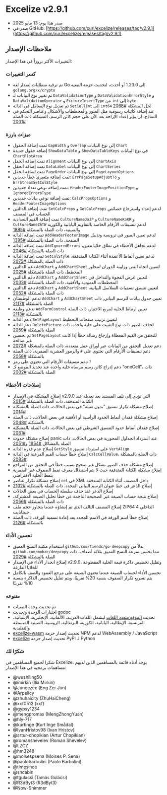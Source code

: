 # Excelize v2.9.1

* صدر هذا يوم: 13 مايو 2025
* صدر في GitHub: [https://github.com/xuri/excelize/releases/tag/v2.9.1](https://github.com/xuri/excelize/releases/tag/v2.9.1)

## ملاحظات الإصدار

التغييرات الأكثر بروزاً في هذا الإصدار:

### كسر التغييرات

* تم ترقية متطلبات إصدار لغة Go إلى 1.23.0 أو أحدث، لتحديث حزمة التبعية `golang.org/x/crypto`
* تم تغيير نوع البيانات لـ `DataValidationType` و `DataValidationErrorStyle` و `DataValidationOperator` و `PictureInsertType` من `int` إلى `byte`
* تم تعديل نوع المعامل في الدالة `SetCellInt` إلى `int64` لحل المشكلة [#2068](https://github.com/xuri/excelize/issues/2068)
* عند إضافة كائنات رسومية مثل الصور والمخططات والأشكال وعناصر التحكم في النماذج، لن يؤثر إعداد الإزاحة بعد الآن على حجم كائن الرسم، المشكلة ذات الصلة [#2001](https://github.com/xuri/excelize/issues/2001)

### ميزات بارزة

* تمت إضافة الحقول `GapWidth` و `Overlap` إلى نوع البيانات `Chart`
* إضافة حقول جديدة `ShowDataTable` و `ShowDataTableKeys` في نوع البيانات `ChartPlotArea`
* تمت إضافة الحقل `Alignment` إلى نوع البيانات `ChartAxis`
* تمت إضافة الحقل `DataLabel` إلى نوع البيانات `ChartSeries`
* تمت إضافة الحقل `PageOrder` إلى نوع البيانات `PageLayoutOptions`
* تمت إضافة متغيري خطأ جديدين: `ErrPageSetupAdjustTo` و `ErrStreamSetColStyle`
* تمت إضافة نوعي تعداد جديدين: `HeaderFooterImagePositionType` و `IgnoredErrorsType`
* تمت إضافة نوعي بيانات جديدين: `CalcPropsOptions` و `HeaderFooterImageOptions`
* تمت إضافة الدالتين `SetCalcProps` و `GetCalcProps` لدعم إعداد واسترجاع خصائص الحساب في المصنف
* تمت إضافة القيم التعدادية `CultureNameJaJP` و `CultureNameKoKR` و `CultureNameZhTW` لدعم تنسيقات الأرقام الخاصة بالتقاويم اليابانية والكورية والصينية، ذات الصلة بالمشكلة [#1885](https://github.com/xuri/excelize/issues/1885)
* تمت إضافة الدالة `AddHeaderFooterImage` لدعم تعيين الصور في ترويسة وتذييل الصفحة، ذات الصلة بالمشكلة [#1395](https://github.com/xuri/excelize/issues/1395)
* تمت إضافة الدالة `AddIgnoredErrors` لدعم تجاهل الأخطاء في نطاق خلايا معين، ذات الصلة بالمشكلة [#2046](https://github.com/xuri/excelize/issues/2046)
* تمت إضافة الدالة `SetColStyle` لدعم تعيين أنماط الأعمدة أثناء الكتابة المتدفقة، ذات الصلة بالمشكلة [#2075](https://github.com/xuri/excelize/issues/2075)
* دعم الدالتين `AddChart` و `AddChartSheet` لتعيين اتجاه النص وزاوية الدوران لمحاور المخطط، ذات الصلة بالمشكلة [#2025](https://github.com/xuri/excelize/issues/2025)
* دعم الدالتين `AddChart` و `AddChartSheet` لتعيين عرض الفجوة والتداخل في المخططات العمودية والأفقية، ذات الصلة بالمشكلة [#2033](https://github.com/xuri/excelize/issues/2033)
* دعم الدالتين `AddChart` و `AddChartSheet` لتعيين تنسيق تسميات السلاسل البيانية، ذات الصلة بالمشكلة [#2052](https://github.com/xuri/excelize/issues/2052)
* تدعم الوظيفتان `AddChart` و `AddChartSheet` تعيين جدول بيانات للرسم البياني, ذات الصلة بالمشكلة [#2117](https://github.com/xuri/excelize/issues/2117)
* تدعم وظيفة `AddFormControl` تعيين ارتباط الخلية لمربع الاختيار، ذات الصلة بالمشكلة [#2113](https://github.com/xuri/excelize/issues/2113)
* دعم الدالة `SetPageLayout` لتعيين ترتيب صفحات التخطيط
* دعم الدالة `DeletePicture` لحذف الصور ذات نوع التثبيت على خلية واحدة، ذات الصلة بالمشكلة [#2059](https://github.com/xuri/excelize/issues/2059)
* تم تحسين `SetPageLayout` للتحقق من القيم المعطاة وإرجاع رسالة خطأ إذا كانت غير صالحة
* دعم تعديل التحقق من البيانات عبر أوراق عمل متعددة، ذات الصلة بالمشكلة [#2072](https://github.com/xuri/excelize/issues/2072)
* دعم تنسيقات الأرقام التي تحتوي على `#` والرموز العشرية الصفرية، ذات الصلة بالمشكلة [#2058](https://github.com/xuri/excelize/issues/2058)
* دعم تنسيقات الأرقام التي تحتوي على رمز `?`
* دعم إدراج كائن رسم مرساة خلية واحدة عند تحديد الموضع كـ "oneCell"، ذات الصلة بالمشكلة [#2002](https://github.com/xuri/excelize/issues/2002)

### إصلاحات الأخطاء

* إصلاح المشكلة في الإصدار v2.9.0 التي تؤدي إلى تلف المستند بعد تعديله عند الكتابة المتدفقة، ذات الصلة بالمشكلة [#2015](https://github.com/xuri/excelize/issues/2015)
* إصلاح مشكلة تكرار تنسيق "بدون تعبئة" في بعض الحالات، ذات الصلة بالمشكلة [#2014](https://github.com/xuri/excelize/issues/2014)
* إصلاح مشكلة فقدان أنماط الحدود الرأسية أو الأفقية في بعض الحالات، ذات الصلة بالمشكلة [#2048](https://github.com/xuri/excelize/issues/2048)
* إصلاح فقدان أنماط حدود التنسيق الشرطي في بعض الحالات، ذات الصلة بالمشكلة [#2061](https://github.com/xuri/excelize/issues/2061)
* إصلاح مشكلة حدوث panic عند استرداد الجداول المحورية في بعض الحالات، ذات الصلة بالمشاكل [#1954](https://github.com/xuri/excelize/issues/1954) و[#2051](https://github.com/xuri/excelize/issues/2051)
* إصلاح عدم قدرة الدالة `GetStyle` على استرداد تنسيق `VertAlign`
* إصلاح خطأ حساب القيم الفرعية في الدالة `CalcCellValue`، ذات الصلة بالمشكلة [#2083](https://github.com/xuri/excelize/issues/2083)
* إصلاح مشكلة حذف الصور بشكل غير صحيح بسبب خطأ في التحقق من المراجع
* إصلاح مشكلة الكتابة المتدفقة حيث لا يتم استبدال معرف نمط الصفوف غير الصفرية بنمط الخلية الافتراضي
* إصلاح مشكلة تكرار عناصر `col` في XML داخل المصنف أثناء الكتابة المتدفقة
* إصلاح الذعر في خط عنوان الرسم البياني المحدد، ذات الصلة بالمشكلة [#2102](https://github.com/xuri/excelize/issues/2102)
* إصلاح الذعر عند حذف سلسلة الحساب في بعض الحالات
* إصلاح نتيجة حساب الصيغة غير الصحيحة الناجمة عن خطأ تحليل الصيغة المشتركة، ذات الصلة بالمشكلة [#2056](https://github.com/xuri/excelize/issues/2056)
* إصلاح المصنف التالف الذي تم إنشاؤه عندما يتجاوز حجم ملف ZIP64 الداخلي 4 جيجابايت
* إصلاح خطأ اسم الورقة في الاسم المحدد بعد إعادة تسمية الورقة، ذات الصلة بالمشكلة [#2126](https://github.com/xuri/excelize/issues/2126)

### تحسين الأداء

* استخدام مكتبة النسخ العميق `github.com/tiendc/go-deepcopy` بدلاً من `github.com/mohae/deepcopy` مما يحسن سرعة النسخ العميق بثلاثة أضعاف، ذات الصلة بالمشكلة [#2029](https://github.com/xuri/excelize/issues/2029)
* إصلاح انحدار الأداء في الإصدار v2.9.0، وتقليل تخصيص ذاكرة قيمة الخلية المقطوعة للخلايا الفارغة
* تحسين الأداء لحساب الصيغة عندما تحتوي الصيغة على مرجع العمود والصف بالكامل
* يتم تسريع تكرار الصفوف بنسبة 20% تقريبًا، ويتم تقليل تخصيص الذاكرة بنسبة 10% تقريبًا

### متنوعه

* تم تحديث وحدة التبعيات
* اختبارات الوحدة وتحديث godoc
* تحديث [الموقع متعدد اللغات](https://xuri.me/excelize) ليشمل اللغات العربية، الألمانية، الإنجليزية، الإسبانية، الفرنسية، الإيطالية، اليابانية، الكورية، البرتغالية، الروسية، الصينية المبسطة والتقليدية
* [excelize-wasm](https://github.com/xuri/excelize-wasm) تحديث إصدار حزمة NPM لدعم WebAssembly / JavaScript
* [excelize](https://github.com/xuri/excelize-py) تحديث إصدار حزمة PyPI لـ Python

### شكرًا لك

شكرا لجميع المساهمين في Excelize. يوجد أدناه قائمة بالمساهمين الذين لديهم مساهمات برمجية في هذا الإصدار:

* @wushiling50
* @imirkin (Ilia Mirkin)
* @Juneezee (Eng Zer Jun)
* @Arpelicy
* @zhuhaicity (ZhuHaiCheng)
* @xxf0512 (xxf)
* @gypsy1234
* @mengpromax (MengZhongYuan)
* @hly-717
* @kurtinge (Kurt Inge Smådal)
* @IvanHristov98 (Ivan Hristov)
* @artur-chopikian (Artur Chopikian)
* @romanshevelev (Roman Shevelev)
* @LZCZ
* @hm3248
* @moisespsena (Moises P. Sena)
* @paolobarbolini (Paolo Barbolini)
* @timesince
* @shcabin
* @tgulacsi (Tamás Gulácsi)
* @R3dByt3 (R3dByt3)
* @Now-Shimmer
